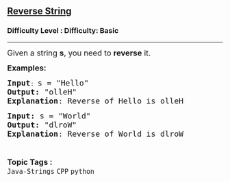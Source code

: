 <h2><a href="https://www.geeksforgeeks.org/problems/reverse-string--141628/1?page=6&category=Arrays,CPP&difficulty=Basic&sortBy=submissions">Reverse String</a></h2><h3>Difficulty Level : Difficulty: Basic</h3><hr><div class="problems_problem_content__Xm_eO"><p><span style="font-size: 18px;">Given a string <strong>s</strong>, you need to <strong>reverse</strong> it.</span></p>
<p><span style="font-size: 18px;"><strong>Examples:</strong></span></p>
<pre><span style="font-size: 18px;"><strong>Input</strong></span>: <span style="font-size: 18px;">s = "Hello"
<strong>Output:</strong> "olleH"
<strong>Explanation</strong>: Reverse of Hello is olleH</span></pre>
<pre><span style="font-size: 18px;"><strong>Input: </strong>s = "World"
<strong>Output: </strong>"dlroW"
<strong>Explanation</strong>: Reverse of World is dlroW</span>
</pre></div><br><p><span style=font-size:18px><strong>Topic Tags : </strong><br><code>Java-Strings</code>&nbsp;<code>CPP</code>&nbsp;<code>python</code>&nbsp;